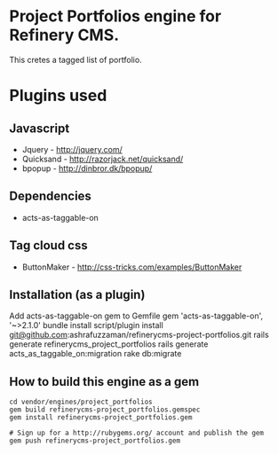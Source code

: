 # Project Portfolios engine for Refinery CMS.
This cretes a tagged list of portfolio.

# Plugins used
## Javascript
* Jquery - http://jquery.com/
* Quicksand - http://razorjack.net/quicksand/
* bpopup - http://dinbror.dk/bpopup/
## Dependencies
* acts-as-taggable-on
## Tag cloud css
* ButtonMaker - http://css-tricks.com/examples/ButtonMaker

## Installation (as a plugin)
Add acts-as-taggable-on gem to Gemfile
  gem 'acts-as-taggable-on', '~>2.1.0'
bundle install
script/plugin install git@github.com:ashrafuzzaman/refinerycms-project-portfolios.git
rails generate refinerycms_project_portfolios
rails generate acts_as_taggable_on:migration
rake db:migrate

## How to build this engine as a gem

    cd vendor/engines/project_portfolios
    gem build refinerycms-project_portfolios.gemspec
    gem install refinerycms-project_portfolios.gem
    
    # Sign up for a http://rubygems.org/ account and publish the gem
    gem push refinerycms-project_portfolios.gem